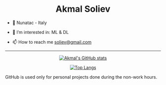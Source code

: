 <div align="center">
  <h1>Akmal Soliev</h1>
</div>

- 🏢 Nunatac - Italy 

- 👀 I’m interested in: ML & DL 

- 📫 How to reach me soliev@gmail.com 

-------------------------------

<div align="center">
  
[![Akmal's GitHub stats](https://github-readme-stats.vercel.app/api?username=akmalsoliev&show_icons=true&theme=radical)](https://github.com/anuraghazra/github-readme-stats) 

[![Top Langs](https://github-readme-stats.vercel.app/api/top-langs/?username=akmalsoliev&layout=compact&theme=radical)](https://github.com/anuraghazra/github-readme-stats)
</div>


GitHub is used only for personal projects done during the non-work hours. 



<!---
akmalsoliev/akmalsoliev is a ✨ special ✨ repository because its `README.md` (this file) appears on your GitHub profile.
You can click the Preview link to take a look at your changes.
--->
